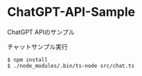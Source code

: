 # ChatGPT-API-Sample

ChatGPT APIのサンプル

チャットサンプル実行
```
$ npm install
$ ./node_modules/.bin/ts-node src/chat.ts 
```
